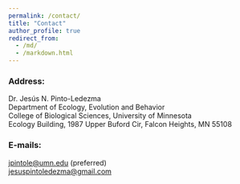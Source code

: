 ```yaml
---
permalink: /contact/
title: "Contact"
author_profile: true
redirect_from: 
  - /md/
  - /markdown.html
---
```


### Address:  
Dr. Jesús N. Pinto-Ledezma   
Department of Ecology, Evolution and Behavior  
College of Biological Sciences, University of Minnesota    
Ecology Building, 1987 Upper Buford Cir, Falcon Heights, MN 55108  

### E-mails: 
[jpintole@umn.edu](mailto:jpintole@umn.edu) (preferred)   
[jesuspintoledezma@gmail.com](mailto:jesuspintoledezma@gmail.com)   
